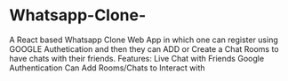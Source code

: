 # Whatsapp-Clone-
A React based Whatsapp Clone Web App in which one can register using GOOGLE Authetication and then they can ADD or Create a Chat Rooms to have chats with their friends.  Features:  Live Chat with Friends  Google Authentication  Can Add Rooms/Chats to Interact with
